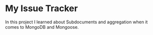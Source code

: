 # My Issue Tracker

In this project I learned about Subdocuments and aggregation when it comes to MongoDB and Mongoose.
